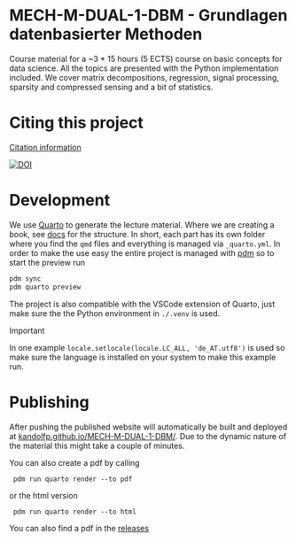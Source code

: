 # MECH-M-DUAL-1-DBM - Grundlagen datenbasierter Methoden

Course material for a ~3 * 15 hours (5 ECTS) course on basic concepts for data science. All the topics are presented with the Python implementation included. We cover matrix decompositions, regression, signal processing, sparsity and compressed sensing and a bit of statistics. 

# Citing this project

[Citation information](CITATION.cff)

[![DOI](https://zenodo.org/badge/{861305042}.svg)](https://zenodo.org/badge/latestdoi/{861305042})


# Development

We use [Quarto](https://quarto.org/) to generate the lecture material.
Where we are creating a book, see [docs](https://quarto.org/docs/books/) for the structure. 
In short, each part has its own folder where you find the `qmd` files and everything is managed via `_quarto.yml`.
In order to make the use easy the entire project is managed with [pdm](https://pdm-project.org/) so to start the preview run

```bash
pdm sync
pdm quarto preview
```

The project is also compatible with the VSCode extension of Quarto, just make sure the the Python environment in `./.venv` is used. 

> [!IMPORTANT] 
> In one example `locale.setlocale(locale.LC_ALL, 'de_AT.utf8')` is used so make sure the language is installed on your system to make this example run.

# Publishing
After pushing the published website will automatically be built and deployed at [kandolfp.github.io/MECH-M-DUAL-1-DBM/](https://kandolfp.github.io/MECH-M-DUAL-1-DBM/).
Due to the dynamic nature of the material this might take a couple of minutes.

You can also create a pdf by calling 
```
 pdm run quarto render --to pdf
```

or the html version
```
 pdm run quarto render --to html
```

You can also find a pdf in the [releases](https://github.com/kandolfp/MECH-M-DUAL-1-DBM/releases)